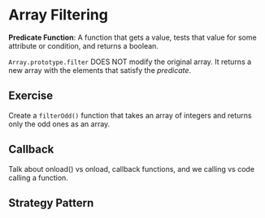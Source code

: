 # Array Filtering

**Predicate Function**: A function that gets a value, tests that value for some attribute or condition, and returns a boolean.

`Array.prototype.filter` DOES NOT modify the original array.
It returns a new array with the elements that satisfy the *predicate*.

## Exercise

Create a `filterOdd()` function that takes an array of integers and returns only the odd ones as an array.

## Callback

Talk about onload() vs onload, callback functions, and we calling vs code calling a function.

## Strategy Pattern
